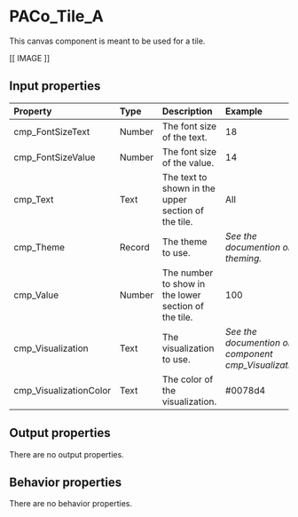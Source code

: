 # PACo_Tile_A

This canvas component is meant to be used for a tile.

[[ IMAGE ]]

## **Input properties**

| Property | Type | Description | Example |
| :--- | :--- | :--- | :--- |
| cmp_FontSizeText | Number | The font size of the text. | 18 |
| cmp_FontSizeValue | Number | The font size of the value. | 14 |
| cmp_Text | Text | The text to shown in the upper section of the tile. | All |
| cmp_Theme | Record | The theme to use. | *See the documention on theming.* |
| cmp_Value | Number | The number to show in the lower section of the tile. | 100 |
| cmp_Visualization | Text | The visualization to use. | *See the documention on the component cmp_Visualization_A.* |
| cmp_VisualizationColor | Text | The color of the visualization. | #0078d4 |

## **Output properties**

There are no output properties.

## **Behavior properties**

There are no behavior properties.
